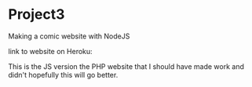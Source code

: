 # Project3
 Making a comic website with NodeJS

link to website on Heroku: 

This is the JS version the PHP website that I should have made work and didn't hopefully this will go better.
